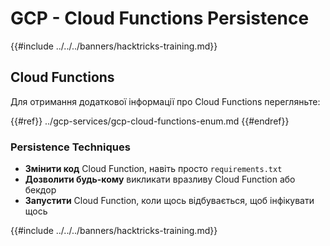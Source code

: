 # GCP - Cloud Functions Persistence

{{#include ../../../banners/hacktricks-training.md}}

## Cloud Functions

Для отримання додаткової інформації про Cloud Functions перегляньте:

{{#ref}}
../gcp-services/gcp-cloud-functions-enum.md
{{#endref}}

### Persistence Techniques

- **Змінити код** Cloud Function, навіть просто `requirements.txt`
- **Дозволити будь-кому** викликати вразливу Cloud Function або бекдор
- **Запустити** Cloud Function, коли щось відбувається, щоб інфікувати щось

{{#include ../../../banners/hacktricks-training.md}}
